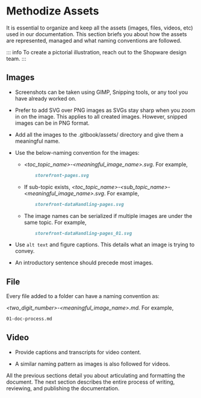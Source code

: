 # Methodize Assets

It is essential to organize and keep all the assets (images, files, videos, etc) used in our documentation. This section briefs you about how the assets are represented, managed and what naming conventions are followed.

::: info
To create a pictorial illustration, reach out to the Shopware design team.
:::

## Images

* Screenshots can be taken using GIMP, Snipping tools, or any tool you have already worked on.

* Prefer to add SVG over PNG images as SVGs stay sharp when you zoom in on the image. This applies to all created images. However, snipped images can be in PNG format.

* Add all the images to the .gitbook/assets/ directory and give them a meaningful name.

* Use the below-naming convention for the images:

  * *<toc_topic_name>-<meaningful_image_name>.svg*. For example,

    ```markdown
        storefront-pages.svg
    ```

  * If sub-topic exists, *<toc_topic_name>-<sub_topic_name>-<meaningful_image_name>.svg*. For example,

    ```markdown
        storefront-dataHandling-pages.svg 
    ```

  * The image names can be serialized if multiple images are under the same topic. For example,

    ```markdown
        storefront-dataHandling-pages_01.svg
    ```

* Use `alt text` and figure captions. This details what an image is trying to convey.

* An introductory sentence should precede most images.

## File

Every file added to a folder can have a naming convention as:

*<two_digit_number>-<meaningful_image_name>.md.* For example,

```markdown
01-doc-process.md
```

## Video

* Provide captions and transcripts for video content.

* A similar naming pattern as images is also followed for videos.

All the previous sections detail you about articulating and formatting the document. The next section describes the entire process of writing, reviewing, and publishing the documentation.
